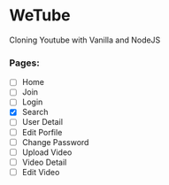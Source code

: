 # WeTube
Cloning Youtube with Vanilla and NodeJS


### Pages:
- [ ] Home
- [ ] Join
- [ ] Login
- [x] Search
- [ ] User Detail
- [ ] Edit Porfile
- [ ] Change Password
- [ ] Upload Video
- [ ] Video Detail
- [ ] Edit Video